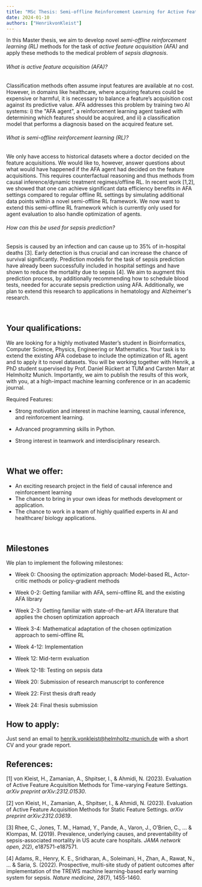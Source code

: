 ```yaml
---
title: "MSc Thesis: Semi-offline Reinforcement Learning for Active Feature Acquisition"
date: 2024-01-10
authors: ["HenrikvonKleist"]
---
```


In this Master thesis, we aim to develop novel _semi-offline reinforcement learning (RL)_ methods for the task of _active feature acquisition (AFA)_ and apply these methods to the medical problem of _sepsis diagnosis_.  

###### What is active feature acquisition (AFA)?

Classification methods often assume input features are available at no cost. However, in domains like healthcare, where acquiring features could be expensive or harmful, it is necessary to balance a feature’s acquisition cost against its predictive value. AFA addresses this problem by training two AI systems: i) the "AFA agent", a reinforcement learning agent tasked with determining which features should be acquired, and ii) a classification model that performs a diagnosis based on the acquired feature set.  

###### What is semi-offline reinforcement learning (RL)?

We only have access to historical datasets where a doctor decided on the feature acquisitions. We would like to, however, answer questions about what would have happened if the AFA agent had decided on the feature acquisitions. This requires counterfactual reasoning and thus methods from causal inference/dynamic treatment regimes/offline RL. In recent work [1,2], we showed that one can achieve significant data efficiency benefits in AFA settings compared to regular offline RL settings by simulating additional data points within a novel semi-offline RL framework.  We now want to extend this semi-offline RL framework which is currently only used for agent evaluation to also handle optimization of agents. 

###### How can this be used for sepsis prediction?

Sepsis is caused by an infection and can cause up to 35% of in-hospital deaths [3]. Early detection is thus crucial and can increase the chance of survival significantly. Prediction models for the task of sepsis prediction have already been successfully included in hospital settings and have shown to reduce the mortality due to sepsis [4]. We aim to augment this prediction process, by additionally recommending how to schedule blood tests, needed for accurate sepsis prediction using AFA. Additionally, we plan to extend this research to applications in hematology and Alzheimer's research. 

<br/>

## Your qualifications:

We are looking for a highly motivated Master’s student in Bioinformatics, Computer Science, Physics, Engineering or Mathematics. Your task is to extend the existing AFA codebase to include the optimization of RL agent and to apply it to novel datasets. You will be working together with Henrik, a PhD student supervised by Prof. Daniel Rückert at TUM and Carsten Marr at Helmholtz Munich. Importantly, we aim to publish the results of this work, with you, at a high-impact machine learning conference or in an academic journal.

Required Features: 

- Strong motivation and interest in machine learning, causal inference, and reinforcement learning.

- Advanced programming skills in Python.

- Strong interest in teamwork and interdisciplinary research.

<br/>

## What we offer:

-   An exciting research project in the field of causal inference and reinforcement learning 
-   The chance to bring in your own ideas for methods development or application.
-   The chance to work in a team of highly qualified experts in AI and healthcare/ biology applications.

<br/>

## Milestones

We plan to implement the following milestones: 

- Week 0: Choosing the optimization approach: Model-based RL, Actor-critic methods or policy-gradient methods

- Week 0-2: Getting familiar with AFA, semi-offline RL and the existing AFA library 
- Week 2-3: Getting familiar with state-of-the-art AFA literature that applies the chosen optimization approach 
- Week 3-4: Mathematical adaptation of the chosen optimization approach to semi-offline RL 
- Week 4-12: Implementation 
- Week 12: Mid-term evaluation
- Week 12-18: Testing on sepsis data
- Week 20: Submission of research manuscript to conference
- Week 22: First thesis draft ready
- Week 24: Final thesis submission



## How to apply:

Just send an email to henrik.vonkleist@helmholtz-munich.de with a short CV and your grade report. 

## References:

[1] von Kleist, H., Zamanian, A., Shpitser, I., & Ahmidi, N. (2023). Evaluation of Active Feature Acquisition Methods for Time-varying Feature Settings. *arXiv preprint arXiv:2312.01530*.

[2] von Kleist, H., Zamanian, A., Shpitser, I., & Ahmidi, N. (2023). Evaluation of Active Feature Acquisition Methods for Static Feature Settings. *arXiv preprint arXiv:2312.03619*.

[3] Rhee, C., Jones, T. M., Hamad, Y., Pande, A., Varon, J., O’Brien, C., ... & Klompas, M. (2019). Prevalence, underlying causes, and preventability of sepsis-associated mortality in US acute care hospitals. *JAMA network open*, *2*(2), e187571-e187571.

[4] Adams, R., Henry, K. E., Sridharan, A., Soleimani, H., Zhan, A., Rawat, N., ... & Saria, S. (2022). Prospective, multi-site study of patient outcomes after implementation of the TREWS machine learning-based early warning system for sepsis. *Nature medicine*, *28*(7), 1455-1460.

